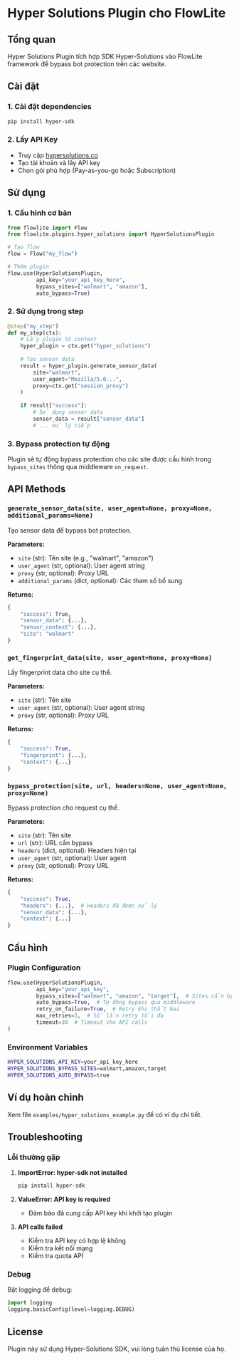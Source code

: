 # Hyper Solutions Plugin cho FlowLite

## Tổng quan

Hyper Solutions Plugin tích hợp SDK Hyper-Solutions vào FlowLite framework để bypass bot protection trên các website.

## Cài đặt

### 1. Cài đặt dependencies
```bash
pip install hyper-sdk
```

### 2. Lấy API Key
- Truy cập [hypersolutions.co](https://hypersolutions.co)
- Tạo tài khoản và lấy API key
- Chọn gói phù hợp (Pay-as-you-go hoặc Subscription)

## Sử dụng

### 1. Cấu hình cơ bản

```python
from flowlite import Flow
from flowlite.plugins.hyper_solutions import HyperSolutionsPlugin

# Tạo flow
flow = Flow("my_flow")

# Thêm plugin
flow.use(HyperSolutionsPlugin, 
         api_key="your_api_key_here",
         bypass_sites=["walmart", "amazon"],
         auto_bypass=True)
```

### 2. Sử dụng trong step

```python
@step("my_step")
def my_step(ctx):
    # Lấy plugin từ context
    hyper_plugin = ctx.get("hyper_solutions")
    
    # Tạo sensor data
    result = hyper_plugin.generate_sensor_data(
        site="walmart",
        user_agent="Mozilla/5.0...",
        proxy=ctx.get("session_proxy")
    )
    
    if result["success"]:
        # Sử dụng sensor data
        sensor_data = result["sensor_data"]
        # ... xử lý tiếp
```

### 3. Bypass protection tự động

Plugin sẽ tự động bypass protection cho các site được cấu hình trong `bypass_sites` thông qua middleware `on_request`.

## API Methods

### `generate_sensor_data(site, user_agent=None, proxy=None, additional_params=None)`

Tạo sensor data để bypass bot protection.

**Parameters:**
- `site` (str): Tên site (e.g., "walmart", "amazon")
- `user_agent` (str, optional): User agent string
- `proxy` (str, optional): Proxy URL
- `additional_params` (dict, optional): Các tham số bổ sung

**Returns:**
```python
{
    "success": True,
    "sensor_data": {...},
    "sensor_context": {...},
    "site": "walmart"
}
```

### `get_fingerprint_data(site, user_agent=None, proxy=None)`

Lấy fingerprint data cho site cụ thể.

**Parameters:**
- `site` (str): Tên site
- `user_agent` (str, optional): User agent string
- `proxy` (str, optional): Proxy URL

**Returns:**
```python
{
    "success": True,
    "fingerprint": {...},
    "context": {...}
}
```

### `bypass_protection(site, url, headers=None, user_agent=None, proxy=None)`

Bypass protection cho request cụ thể.

**Parameters:**
- `site` (str): Tên site
- `url` (str): URL cần bypass
- `headers` (dict, optional): Headers hiện tại
- `user_agent` (str, optional): User agent
- `proxy` (str, optional): Proxy URL

**Returns:**
```python
{
    "success": True,
    "headers": {...},  # Headers đã được xử lý
    "sensor_data": {...},
    "context": {...}
}
```

## Cấu hình

### Plugin Configuration

```python
flow.use(HyperSolutionsPlugin, 
         api_key="your_api_key",
         bypass_sites=["walmart", "amazon", "target"],  # Sites cần bypass
         auto_bypass=True,  # Tự động bypass qua middleware
         retry_on_failure=True,  # Retry khi thất bại
         max_retries=3,  # Số lần retry tối đa
         timeout=30  # Timeout cho API calls
)
```

### Environment Variables

```bash
HYPER_SOLUTIONS_API_KEY=your_api_key_here
HYPER_SOLUTIONS_BYPASS_SITES=walmart,amazon,target
HYPER_SOLUTIONS_AUTO_BYPASS=true
```

## Ví dụ hoàn chỉnh

Xem file `examples/hyper_solutions_example.py` để có ví dụ chi tiết.

## Troubleshooting

### Lỗi thường gặp

1. **ImportError: hyper-sdk not installed**
   ```bash
   pip install hyper-sdk
   ```

2. **ValueError: API key is required**
   - Đảm bảo đã cung cấp API key khi khởi tạo plugin

3. **API calls failed**
   - Kiểm tra API key có hợp lệ không
   - Kiểm tra kết nối mạng
   - Kiểm tra quota API

### Debug

Bật logging để debug:

```python
import logging
logging.basicConfig(level=logging.DEBUG)
```

## License

Plugin này sử dụng Hyper-Solutions SDK, vui lòng tuân thủ license của họ.
